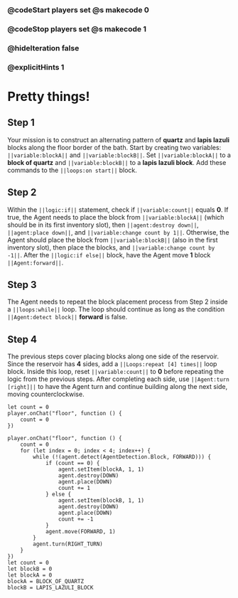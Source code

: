 ### @codeStart players set @s makecode 0
### @codeStop players set @s makecode 1

### @hideIteration false 
### @explicitHints 1


# Pretty things!

## Step 1
Your mission is to construct an alternating pattern of **quartz** and **lapis lazuli** blocks along the floor border of the bath. Start by creating two variables: ``||variable:blockA||`` and ``||variable:blockB||``. Set ``||variable:blockA||`` to a **block of quartz** and ``||variable:blockB||`` to a **lapis lazuli block**. Add these commands to the ``||loops:on start||`` block.

## Step 2
Within the ``||logic:if||`` statement, check if ``||variable:count||`` equals **0**. If true, the Agent needs to place the block from ``||variable:blockA||`` (which should be in its first inventory slot), then ``||agent:destroy down||``, ``||agent:place down||``, and ``||variable:change count by 1||``. Otherwise, the Agent should place the block from ``||variable:blockB||`` (also in the first inventory slot), then place the blocks, and ``||variable:change count by -1||``. After the ``||logic:if else||`` block, have the Agent move **1** block ``||Agent:forward||``.

## Step 3
The Agent needs to repeat the block placement process from Step 2 inside a ``||loops:while||`` loop. The loop should continue as long as the condition ``||Agent:detect block||`` **forward** is false.

## Step 4
The previous steps cover placing blocks along one side of the reservoir. Since the reservoir has **4** sides, add a ``||Loops:repeat [4] times||`` loop block. Inside this loop, reset ``||variable:count||`` to **0** before repeating the logic from the previous steps. After completing each side, use ``||Agent:turn [right]||`` to have the Agent turn and continue building along the next side, moving counterclockwise.


```template
let count = 0
player.onChat("floor", function () {
    count = 0
})
```


```ghost
player.onChat("floor", function () {
    count = 0
    for (let index = 0; index < 4; index++) {
        while (!(agent.detect(AgentDetection.Block, FORWARD))) {
            if (count == 0) {
                agent.setItem(blockA, 1, 1)
                agent.destroy(DOWN)
                agent.place(DOWN)
                count += 1
            } else {
                agent.setItem(blockB, 1, 1)
                agent.destroy(DOWN)
                agent.place(DOWN)
                count += -1
            }
            agent.move(FORWARD, 1)
        }
        agent.turn(RIGHT_TURN)
    }
})
let count = 0
let blockB = 0
let blockA = 0
blockA = BLOCK_OF_QUARTZ
blockB = LAPIS_LAZULI_BLOCK
```
